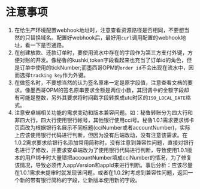 # 注意事项

1. 在给生产环境配置webhook地址时，注意查看资源路径是否相同，不要想当然的只替换域名。配置好webhook后，最好用`curl`调用配置的webhook地址，看一下是否通路。
2. 在创建放款、还款订单时，要使用流水中存在的字段作为第三方支付外键，方便对账的开发。像秘鲁的kushki,token字段看起来也充当了订单id的角色，但是订单中使用的tickNumber;而墨西哥OPM的`order id`不会出现在流水中，因而选择`tracking key`作为外键。
3. 在做签名时，不要想当然的认为签名原串一定是原字段值，注意查看文档的要求。像墨西哥OPM的签名原串要求金额是两位小数，其回调中的金额字段却有可能是整数，另外其要求将时间戳字段转换成utc时区的`ISO_LOCAL_DATE`格式。
4. 注意安卓端相关功能的需求变动和版本兼容问题。如：秘鲁转账分为四大行和非四大行，四大行使用银行帐号，其他银行使用cci号。秘鲁1.0.1需求要求绑卡页面改为根据银行名展示不同标题(cciNumber或者accountNumber)，实际上应该使用银行代码进行判断，但因为没有后端改动，没有注意该需求。在1.0.2需求要求给银行名添加常用简称时，没有注意到兼容性问题，直接对银行名进行了修改，并要求安卓端改为了使用银行代码进行判断，导致使用1.0.1版本的用户绑卡时大量错把accountNumber填成cciNumber的情况，为了修复该情况，导致必须传入appVersion和appId来进行判断。事后分析：应该尽量在1.0.1需求未提审时就发现该问题。或者在1.0.2时考虑到兼容性问题，返回一个新的带有银行简称的字段，让新版本使用新的字段。
